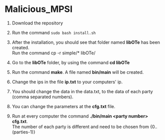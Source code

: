 # Malicious_MPSI


1) Download the repository

2) Run the command `sudo bash install.sh`

3) After the installation, you should see that folder named **libOTe** has been created.
   <br>Run the command cp -r simple/* libOTe/
 
4) Go to the **libOTe** folder, by using the command **cd libOTe**

5) Run the command **make**. A file named **bin/main** will be created.

6) Change the ips in the file **ip.txt** to your computers' ip.

7) You should change the data in the data.txt, to the data of each party (comma separated numbers).

8) You can change the parameters at the **cfg.txt** file.

9) Run at every computer the command **./bin/main <<a>party number> cfg.txt**.
   <br> The number of each party is different and need to be chosen from {0..(parties-1)}

